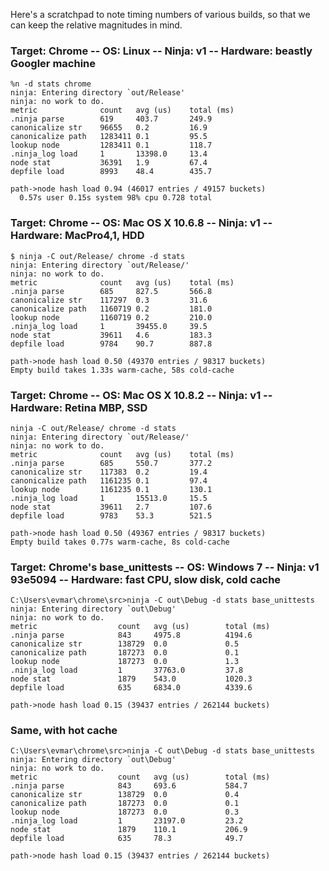 Here's a scratchpad to note timing numbers of various builds, so that we can keep the relative magnitudes in mind.

### Target: Chrome -- OS: Linux -- Ninja: v1 -- Hardware: beastly Googler machine
```
%n -d stats chrome
ninja: Entering directory `out/Release'
ninja: no work to do.
metric           	count 	avg (us) 	total (ms)
.ninja parse     	619   	403.7   	249.9
canonicalize str 	96655 	0.2     	16.9
canonicalize path	1283411	0.1     	95.5
lookup node      	1283411	0.1     	118.7
.ninja_log load  	1     	13398.0 	13.4
node stat        	36391 	1.9     	67.4
depfile load     	8993  	48.4    	435.7

path->node hash load 0.94 (46017 entries / 49157 buckets)
  0.57s user 0.15s system 98% cpu 0.728 total
```

### Target: Chrome -- OS: Mac OS X 10.6.8 -- Ninja: v1 -- Hardware: MacPro4,1, HDD
```
$ ninja -C out/Release/ chrome -d stats
ninja: Entering directory `out/Release/'
ninja: no work to do.
metric           	count 	avg (us) 	total (ms)
.ninja parse     	685   	827.5   	566.8
canonicalize str 	117297	0.3     	31.6
canonicalize path	1160719	0.2     	181.0
lookup node      	1160719	0.2     	210.0
.ninja_log load  	1     	39455.0 	39.5
node stat        	39611 	4.6     	183.3
depfile load     	9784  	90.7    	887.8

path->node hash load 0.50 (49370 entries / 98317 buckets)
Empty build takes 1.33s warm-cache, 58s cold-cache
```

### Target: Chrome -- OS: Mac OS X 10.8.2 -- Ninja: v1 -- Hardware: Retina MBP, SSD
```
ninja -C out/Release/ chrome -d stats
ninja: Entering directory `out/Release/'
ninja: no work to do.
metric           	count 	avg (us) 	total (ms)
.ninja parse     	685   	550.7   	377.2
canonicalize str 	117383	0.2     	19.4
canonicalize path	1161235	0.1     	97.4
lookup node      	1161235	0.1     	130.1
.ninja_log load  	1     	15513.0 	15.5
node stat        	39611 	2.7     	107.6
depfile load     	9783  	53.3    	521.5

path->node hash load 0.50 (49367 entries / 98317 buckets)
Empty build takes 0.77s warm-cache, 8s cold-cache
```

### Target: Chrome's base_unittests -- OS: Windows 7 -- Ninja: v1 93e5094 -- Hardware: fast CPU, slow disk, cold cache
```
C:\Users\evmar\chrome\src>ninja -C out\Debug -d stats base_unittests
ninja: Entering directory `out\Debug'
ninja: no work to do.
metric                  count   avg (us)        total (ms)
.ninja parse            843     4975.8          4194.6
canonicalize str        138729  0.0             0.5
canonicalize path       187273  0.0             0.1
lookup node             187273  0.0             1.3
.ninja_log load         1       37763.0         37.8
node stat               1879    543.0           1020.3
depfile load            635     6834.0          4339.6

path->node hash load 0.15 (39437 entries / 262144 buckets)
```

### Same, with hot cache
```
C:\Users\evmar\chrome\src>ninja -C out\Debug -d stats base_unittests
ninja: Entering directory `out\Debug'
ninja: no work to do.
metric                  count   avg (us)        total (ms)
.ninja parse            843     693.6           584.7
canonicalize str        138729  0.0             0.4
canonicalize path       187273  0.0             0.1
lookup node             187273  0.0             0.3
.ninja_log load         1       23197.0         23.2
node stat               1879    110.1           206.9
depfile load            635     78.3            49.7

path->node hash load 0.15 (39437 entries / 262144 buckets)
```